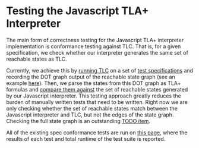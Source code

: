 # Testing the Javascript TLA+ Interpreter

The main form of correctness testing for the Javascript TLA+ interpreter implementation is conformance testing against TLC. That is, for a given specification, we check whether our interpreter generates the same set of reachable states as TLC. 

Currently, we achieve this by [running TLC](https://github.com/will62794/tla-web/blob/master/specs/with_state_graphs/gen_state_graphs.sh) on a set of [test specifications](https://github.com/will62794/tla-web/tree/master/specs/with_state_graphs) and recording the DOT graph output of the reachable state graph (see an example [here](https://github.com/will62794/tla-web/blob/f0a69cde09d3957f948b2d02e0680065df40052f/specs/with_state_graphs/DieHard.tla.dot.json)). Then, we parse the states from this DOT graph as TLA+ formulas and [compare them against](https://github.com/will62794/tla-web/blob/7251ebdc20de35d734fedd2e0e1e091a2f4d03e7/js/test.js#L48-L50) the set of reachable states generated by our Javascript interpreter. This testing approach greatly reduces the burden of manually written tests that need to be written. Right now we are only checking whether the set of reachable states match between the Javascript interpreter and TLC, but not the edges of the state graph. Checking the full state graph is an outstanding [TODO item](https://github.com/will62794/tla-web/blob/7251ebdc20de35d734fedd2e0e1e091a2f4d03e7/js/test.js#L68).

All of the existing spec conformance tests are run on [this page](https://will62794.github.io/tla-web/test), where the results of each test and total runtime of the test suite is reported.